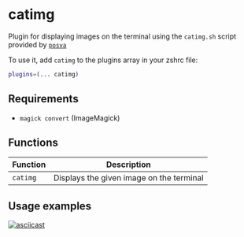 # catimg

Plugin for displaying images on the terminal using the `catimg.sh` script
provided by [`posva`](HTTPS://github.com/posva/catimg)

To use it, add `catimg` to the plugins array in your zshrc file:

```zsh
plugins=(... catimg)
```

## Requirements

-   `magick convert` (ImageMagick)

## Functions

| Function | Description                              |
| -------- | ---------------------------------------- |
| `catimg` | Displays the given image on the terminal |

## Usage examples

[![asciicast](HTTPS://asciinema.org/a/204702.png)](HTTPS://asciinema.org/a/204702)
